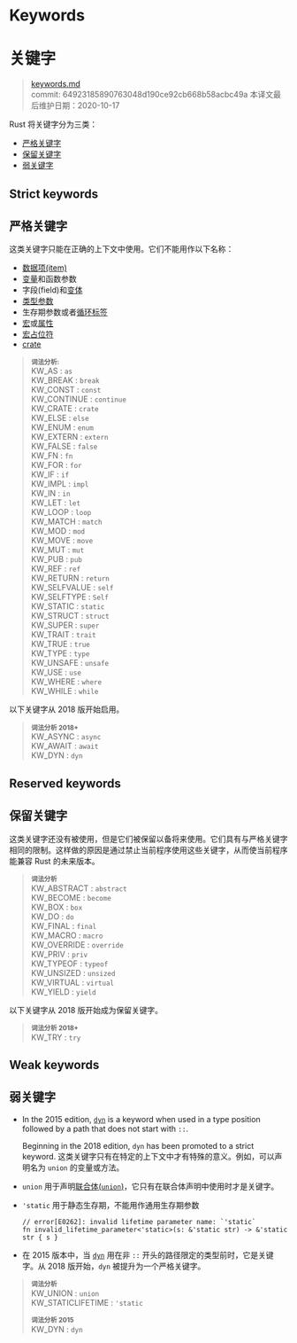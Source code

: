 # Keywords
# 关键字

>[keywords.md](https://github.com/rust-lang/reference/blob/master/src/keywords.md)\
>commit: 64923185890763048d190ce92cb668b58acbc49a
>本译文最后维护日期：2020-10-17

Rust 将关键字分为三类：

  - [严格关键字](#strict-keywords)
  - [保留关键字](#reserved-keywords)
  - [弱关键字](#weak-keywords)

## Strict keywords
## 严格关键字

这类关键字只能在正确的上下文中使用。它们不能用作以下名称：

* [数据项(item)][Items]
* [变量][Variables]和函数参数
* 字段(field)和[变体][variants]
* [类型参数][Type parameters]
* 生存期参数或者[循环标签][loop labels]
* [宏][Macros]或[属性][attributes]
* [宏占位符][Macro placeholders]
* [crate][Crates]

> **<sup>词法分析:<sup>**\
> KW_AS             : `as`\
> KW_BREAK          : `break`\
> KW_CONST          : `const`\
> KW_CONTINUE       : `continue`\
> KW_CRATE          : `crate`\
> KW_ELSE           : `else`\
> KW_ENUM           : `enum`\
> KW_EXTERN         : `extern`\
> KW_FALSE          : `false`\
> KW_FN             : `fn`\
> KW_FOR            : `for`\
> KW_IF             : `if`\
> KW_IMPL           : `impl`\
> KW_IN             : `in`\
> KW_LET            : `let`\
> KW_LOOP           : `loop`\
> KW_MATCH          : `match`\
> KW_MOD            : `mod`\
> KW_MOVE           : `move`\
> KW_MUT            : `mut`\
> KW_PUB            : `pub`\
> KW_REF            : `ref`\
> KW_RETURN         : `return`\
> KW_SELFVALUE      : `self`\
> KW_SELFTYPE       : `Self`\
> KW_STATIC         : `static`\
> KW_STRUCT         : `struct`\
> KW_SUPER          : `super`\
> KW_TRAIT          : `trait`\
> KW_TRUE           : `true`\
> KW_TYPE           : `type`\
> KW_UNSAFE         : `unsafe`\
> KW_USE            : `use`\
> KW_WHERE          : `where`\
> KW_WHILE          : `while`

以下关键字从 2018 版开始启用。

> **<sup>词法分析 2018+</sup>**\
> KW_ASYNC          : `async`\
> KW_AWAIT          : `await`\
> KW_DYN            : `dyn`

## Reserved keywords
## 保留关键字

这类关键字还没有被使用，但是它们被保留以备将来使用。它们具有与严格关键字相同的限制。这样做的原因是通过禁止当前程序使用这些关键字，从而使当前程序能兼容 Rust 的未来版本。

> **<sup>词法分析</sup>**\
> KW_ABSTRACT       : `abstract`\
> KW_BECOME         : `become`\
> KW_BOX            : `box`\
> KW_DO             : `do`\
> KW_FINAL          : `final`\
> KW_MACRO          : `macro`\
> KW_OVERRIDE       : `override`\
> KW_PRIV           : `priv`\
> KW_TYPEOF         : `typeof`\
> KW_UNSIZED        : `unsized`\
> KW_VIRTUAL        : `virtual`\
> KW_YIELD          : `yield`

以下关键字从 2018 版开始成为保留关键字。

> **<sup>词法分析 2018+</sup>**\
> KW_TRY   : `try`

## Weak keywords
## 弱关键字

* In the 2015 edition, [`dyn`] is a keyword when used in a type position followed by a path that does not start with `::`.

  Beginning in the 2018 edition, `dyn` has been promoted to a strict keyword.
这类关键字只有在特定的上下文中才有特殊的意义。例如，可以声明名为 `union` 的变量或方法。

* `union` 用于声明[联合体(`union`)][union]，它只有在联合体声明中使用时才是关键字。
* `'static` 用于静态生存期，不能用作通用生存期参数

  ```compile_fail
  // error[E0262]: invalid lifetime parameter name: `'static`
  fn invalid_lifetime_parameter<'static>(s: &'static str) -> &'static str { s }
  ```
* 在 2015 版本中，当 [`dyn`] 用在非 `::` 开头的路径限定的类型前时，它是关键字。从 2018 版开始，`dyn` 被提升为一个严格关键字。

> **<sup>词法分析</sup>**\
> KW_UNION          : `union`\
> KW_STATICLIFETIME : `'static`
>
> **<sup>词法分析 2015</sup>**\
> KW_DYN            : `dyn`

[items]: items.md
[Variables]: variables.md
[Type parameters]: types/parameters.md
[loop labels]: expressions/loop-expr.md#loop-labels
[Macros]: macros.md
[attributes]: attributes.md
[Macro placeholders]: macros-by-example.md
[Crates]: crates-and-source-files.md
[union]: items/unions.md
[variants]: items/enumerations.md
[`dyn`]: types/trait-object.md

<!-- 2020-11-3 -->
<!-- checked -->

